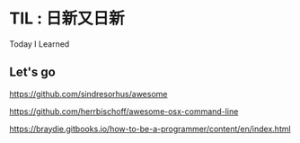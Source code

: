 # TIL : 日新又日新
Today I Learned

## Let's go
https://github.com/sindresorhus/awesome

https://github.com/herrbischoff/awesome-osx-command-line

https://braydie.gitbooks.io/how-to-be-a-programmer/content/en/index.html
